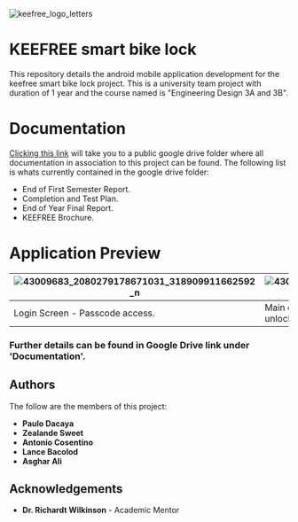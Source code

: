 ![keefree_logo_letters](https://user-images.githubusercontent.com/29850088/41200452-114de14e-6ce8-11e8-89cb-20ca6ace8915.png)
# KEEFREE smart bike lock
This repository details the android mobile application development for the keefree smart bike lock project. This is a university team project with duration of 1 year and the course named is "Engineering Design 3A and 3B".

# Documentation
[Clicking this link](https://drive.google.com/drive/folders/1JHVycoRSVm_Yv2PicdAe7AhItHKPcwzJ?usp=sharing) will take you to a public google drive folder where all documentation in association to this project can be found. The following list is whats currently contained in the google drive folder:
* End of First Semester Report.
* Completion and Test Plan.
* End of Year Final Report.
* KEEFREE Brochure.

# Application Preview
| ![43009683_2080279178671031_318909911662592_n](https://user-images.githubusercontent.com/29850088/47421266-f4c9d100-d7cb-11e8-90d6-24189cddddea.png) | ![43085729_303355717145798_3279284638043865088_n](https://user-images.githubusercontent.com/29850088/47421325-10cd7280-d7cc-11e8-958d-3d8003df15f6.png) | ![42996747_474844429687131_8111959406888878080_n](https://user-images.githubusercontent.com/29850088/47421388-35294f00-d7cc-11e8-8b99-77fe43c99629.png) | ![43065949_1178807818924349_6576986387910754304_n](https://user-images.githubusercontent.com/29850088/47421637-be408600-d7cc-11e8-8038-904f5b4b9da3.png) |
--- | --- | --- | ---
| Login Screen - Passcode access. | Main control between KEEFREE smart bike lock. Handles unlocking, security, linking, etc. | Activity - Records data when actions have been made. Stores to local database (Realm). | Settings - Can change App access code and Phoneless access code where

### Further details can be found in Google Drive link under 'Documentation'.

## Authors
The follow are the members of this project:
* __Paulo Dacaya__
* __Zealande Sweet__
* __Antonio Cosentino__
* __Lance Bacolod__
* __Asghar Ali__

## Acknowledgements
* __Dr. Richardt Wilkinson__ - Academic Mentor